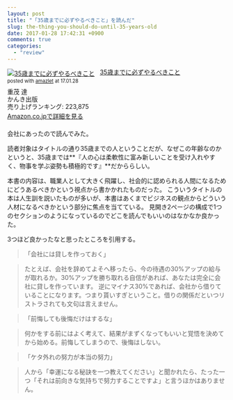 ```yaml
---
layout: post
title: "「35歳までに必ずやるべきこと」を読んだ"
slug: the-thing-you-should-do-until-35-years-old
date: 2017-01-28 17:42:31 +0900
comments: true
categories:
  - "review"
---
```


<div class="amazlet-box" style="margin-bottom:1.5em;"><div class="amazlet-image" style="float:left;margin:0px 12px 1px 0px;"><a href="http://www.amazon.co.jp/exec/obidos/ASIN/4761260246/iriyaufo-22" name="amazletlink" target="_blank"><img src="https://images-fe.ssl-images-amazon.com/images/I/4167D7FB6PL._SL160_.jpg" alt="35歳までに必ずやるべきこと" style="border: none;" /></a></div><div class="amazlet-info" style="line-height:120%; margin-bottom: 10px"><div class="amazlet-name" style="margin-bottom:10px;line-height:120%"><a href="http://www.amazon.co.jp/exec/obidos/ASIN/4761260246/iriyaufo-22" name="amazletlink" target="_blank">35歳までに必ずやるべきこと</a><div class="amazlet-powered-date" style="font-size:80%;margin-top:5px;line-height:120%">posted with <a href="http://www.amazlet.com/" title="amazlet" target="_blank">amazlet</a> at 17.01.28</div></div><div class="amazlet-detail">重茂 達 <br />かんき出版 <br />売り上げランキング: 223,875<br /></div><div class="amazlet-sub-info" style="float: left;"><div class="amazlet-link" style="margin-top: 5px"><a href="http://www.amazon.co.jp/exec/obidos/ASIN/4761260246/iriyaufo-22" name="amazletlink" target="_blank">Amazon.co.jpで詳細を見る</a></div></div></div><div class="amazlet-footer" style="clear: left"></div></div>

会社にあったので読んでみた。

読者対象はタイトルの通り35歳までの人ということだが、なぜこの年齢なのかというと、35歳までは**『人の心は柔軟性に富み新しいことを受け入れやすく、物事を学ぶ姿勢も積極的です』**だかららしい。

本書の内容は、職業人として大きく飛躍し、社会的に認められる人間になるためにどうあるべきかという視点から書かかれたものだった。
こういうタイトルの本は人生訓を説いたものが多いが、本書はあくまでビジネスの観点からどういう人材になるべきかという部分に焦点を当てている。
見開き2ページの構成で1つのセクションのようになっているのでどこを読んでもいいのはなかなか良かった。

3つほど良かったなと思ったところを引用する。

> 「会社には貸しを作っておく」

> たとえば、会社を辞めてよそへ移ったら、今の待遇の30%アップの給与が取れるか。30%アップを勝ち取れる自信があれば、あなたは完全に会社に貸しを作っています。
> 逆にマイナス30%であれば、会社から借りていることになります。つまり貰いすぎということ。借りの関係だといつリストラされても文句は言えません。

> 「前悔しても後悔だけはするな」

> 何かをする前にはよく考えて、結果がまずくなってもいいと覚悟を決めてから始める。前悔してしまうので、後悔はしない。

> 「ケタ外れの努力が本当の努力」

> 人から「幸運になる秘訣を一つ教えてください」と聞かれたら、たった一つ「それは前向きな気持ちで努力することですよ」と言うほかはありません。
